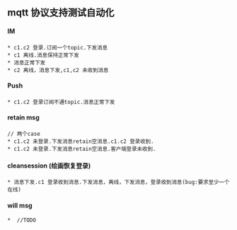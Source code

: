 ## mqtt 协议支持测试自动化

#### IM

    * c1.c2 登录.订阅一个topic.下发消息
    * c1 离线.消息保持正常下发
    * 消息正常下发
    * c2 离线，消息下发,c1,c2 未收到消息

#### Push

    * c1.c2 登录订阅不通topic.消息正常下发 

#### retain msg

    // 两个case
    * c1.c2 未登录.下发消息retain空消息.c1.c2 登录收到.
    * c1.c2 未登录.下发消息retain空消息.客户端登录未收到.

#### cleansession (绘画恢复登录)

    * 消息下发.c1 登录收到消息.下发消息，离线，下发消息，登录收到消息(bug:要求至少一个在线)

#### will msg 

    *  //TODO
